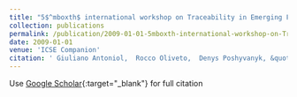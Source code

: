 ```yaml
---
title: "5$^mboxth$ international workshop on Traceability in Emerging Forms of Software Engineering (TEFSE 2009)"
collection: publications
permalink: /publication/2009-01-01-5mboxth-international-workshop-on-Traceability-in-Emerging-Forms-of-Software-Engineering-TEFSE-2009
date: 2009-01-01
venue: 'ICSE Companion'
citation: ' Giuliano Antoniol,  Rocco Oliveto,  Denys Poshyvanyk, &quot;5$^mboxth$ international workshop on Traceability in Emerging Forms of Software Engineering (TEFSE 2009).&quot; ICSE Companion, 2009.'
---
```

Use [Google Scholar](https://scholar.google.com/scholar?q=5$^mboxth$+international+workshop+on+Traceability+in+Emerging+Forms+of+Software+Engineering+(TEFSE+2009)){:target="_blank"} for full citation